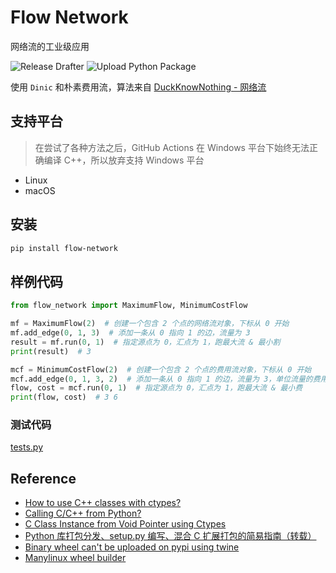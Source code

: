 # Flow Network

网络流的工业级应用

![Release Drafter](https://github.com/LucienShui/flow-network/workflows/Release%20Drafter/badge.svg)
![Upload Python Package](https://github.com/LucienShui/flow-network/workflows/Upload%20Python%20Package/badge.svg)

使用 `Dinic` 和朴素费用流，算法来自 [DuckKnowNothing - 网络流](https://github.com/UPCACM/DuckKnowNothing/tree/master/src/GraphAlgorithm/%E7%BD%91%E7%BB%9C%E6%B5%81) 

## 支持平台

> 在尝试了各种方法之后，GitHub Actions 在 Windows 平台下始终无法正确编译 C++，所以放弃支持 Windows 平台

+ Linux
+ macOS

## 安装

```bash
pip install flow-network
```

## 样例代码

```python
from flow_network import MaximumFlow, MinimumCostFlow

mf = MaximumFlow(2)  # 创建一个包含 2 个点的网络流对象，下标从 0 开始
mf.add_edge(0, 1, 3)  # 添加一条从 0 指向 1 的边，流量为 3
result = mf.run(0, 1)  # 指定源点为 0，汇点为 1，跑最大流 & 最小割
print(result)  # 3

mcf = MinimumCostFlow(2)  # 创建一个包含 2 个点的费用流对象，下标从 0 开始
mcf.add_edge(0, 1, 3, 2)  # 添加一条从 0 指向 1 的边，流量为 3，单位流量的费用为 2
flow, cost = mcf.run(0, 1)  # 指定源点为 0，汇点为 1，跑最大流 & 最小费
print(flow, cost)  # 3 6
```

### 测试代码

[tests.py](https://github.com/LucienShui/flow-network/blob/main/tests.py)

## Reference

+ [How to use C++ classes with ctypes?](https://stackoverflow.com/questions/1615813/how-to-use-c-classes-with-ctypes)
+ [Calling C/C++ from Python?](https://stackoverflow.com/questions/145270/calling-c-c-from-python)
+ [C Class Instance from Void Pointer using Ctypes](https://stackoverflow.com/questions/19389124/c-class-instance-from-void-pointer-using-ctypes)
+ [Python 库打包分发、setup.py 编写、混合 C 扩展打包的简易指南（转载）](https://www.cnblogs.com/xueweihan/p/12030457.html)
+ [Binary wheel can't be uploaded on pypi using twine](https://stackoverflow.com/questions/59451069/binary-wheel-cant-be-uploaded-on-pypi-using-twine)
+ [Manylinux wheel builder](https://github.com/Niraj-Kamdar/manylinux-wheel-builder)
